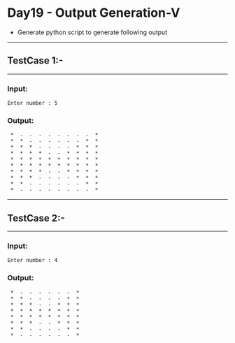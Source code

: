 # Day19 - Output Generation-V

- Generate python script to generate following output

---
## TestCase 1:-
---
### Input:
```
Enter number : 5
```
### Output:
```
 *  -  -  -  -  -  -  -  -  * 
 *  *  -  -  -  -  -  -  *  *
 *  *  *  -  -  -  -  *  *  *
 *  *  *  *  -  -  *  *  *  *
 *  *  *  *  *  *  *  *  *  *
 *  *  *  *  *  *  *  *  *  *
 *  *  *  *  -  -  *  *  *  *
 *  *  *  -  -  -  -  *  *  *
 *  *  -  -  -  -  -  -  *  *
 *  -  -  -  -  -  -  -  -  *
```
---
## TestCase 2:-
---
### Input:
```
Enter number : 4
```
### Output:
```
 *  -  -  -  -  -  -  * 
 *  *  -  -  -  -  *  *
 *  *  *  -  -  *  *  *
 *  *  *  *  *  *  *  *
 *  *  *  *  *  *  *  *
 *  *  *  -  -  *  *  *
 *  *  -  -  -  -  *  *
 *  -  -  -  -  -  -  *
```